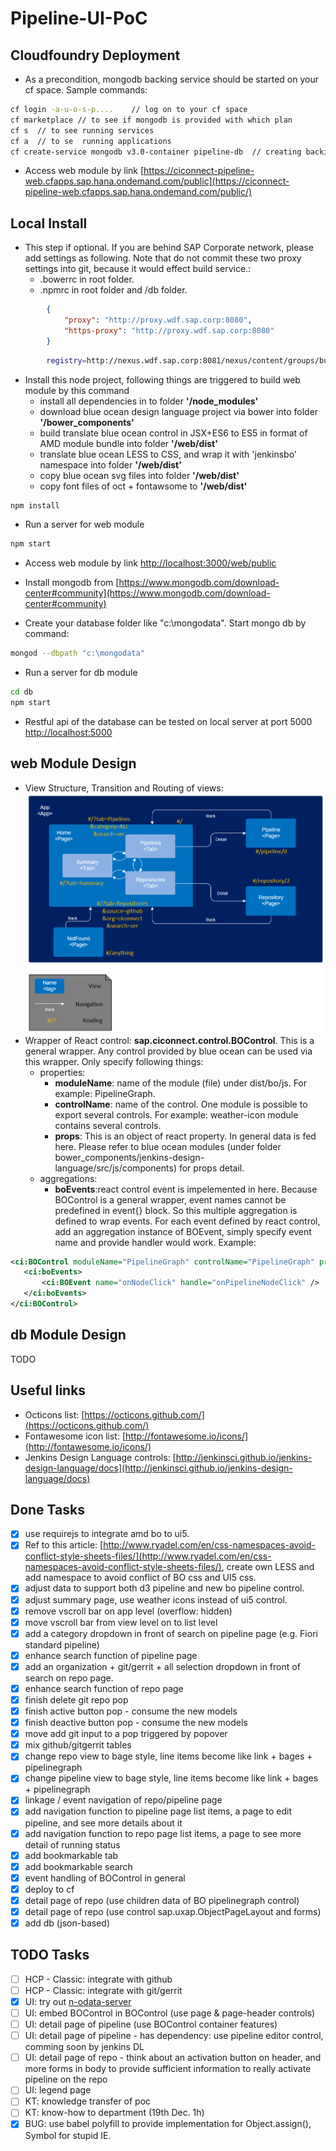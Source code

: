 # Pipeline-UI-PoC

Cloudfoundry Deployment
--------------
* As a precondition, mongodb backing service should be started on your cf space. Sample commands:
```sh
cf login -a-u-o-s-p....    // log on to your cf space
cf marketplace // to see if mongodb is provided with which plan
cf s  // to see running services
cf a  // to se  running applications
cf create-service mongodb v3.0-container pipeline-db  // creating backing service named 'pipeline-db' which is needed in our db module
```

* Access web module by link [https://ciconnect-pipeline-web.cfapps.sap.hana.ondemand.com/public](https://ciconnect-pipeline-web.cfapps.sap.hana.ondemand.com/public/)

Local Install
--------------
* This step if optional. If you are behind SAP Corporate network, please add settings as following. Note that do not commit these two proxy settings into git, because it would effect build service.:
	* .bowerrc in root folder.
	* .npmrc in root folder and /db folder.

``` json
	 	{
	 		"proxy": "http://proxy.wdf.sap.corp:8080",
			"https-proxy": "http://proxy.wdf.sap.corp:8080"
	 	}
```
	
``` sh
		registry=http://nexus.wdf.sap.corp:8081/nexus/content/groups/build.releases.npm/
```

* Install this node project, following things are triggered to build web module by this command
 	* install all dependencies in to folder **'/node_modules'**
	* download blue ocean design language project via bower into folder **'/bower_components'**
	* build translate blue ocean control in JSX+ES6 to ES5 in format of AMD module bundle into folder **'/web/dist'**
	* translate blue ocean LESS to CSS, and wrap it with 'jenkinsbo' namespace into folder **'/web/dist'**
	* copy blue ocean svg files into folder **'/web/dist'**
	* copy font files of oct + fontawsome to **'/web/dist'**
``` sh
npm install
```

* Run a server for web module
``` sh
npm start
```
* Access web module by link [http://localhost:3000/web/public](http://localhost:3000/web/public)

* Install mongodb from [https://www.mongodb.com/download-center#community](https://www.mongodb.com/download-center#community)
* Create your database folder like "c:\mongodata". Start mongo db by command:
``` sh
mongod --dbpath "c:\mongodata"
```

* Run a server for db module
``` sh
cd db
npm start
```
 * Restful api of the database can be tested on local server at port 5000 [http://localhost:5000](http://localhost:5000)

web Module Design
--------------
 * View Structure, Transition and Routing of views:
 ![](./doc/vsd/01.view.PNG)
 * Wrapper of React control: **sap.ciconnect.control.BOControl**. This is a general wrapper. Any control provided by blue ocean can be used via this wrapper. Only specify following things:
 	* properties:
 		* **moduleName**: name of the module (file) under dist/bo/js. For example: PipelineGraph.
 		* **controlName**: name of the control. One module is possible to export several controls. For example: weather-icon module contains several controls.
 		* **props**: This is an object of react property. In general data is fed here. Please refer to blue ocean modules (under folder bower_components/jenkins-design-language/src/js/components) for props detail.
 	* aggregations:
 		* **boEvents**:react control event is impelemented in here. Because BOControl is a general wrapper, event names cannot be predefined in event{} block. So this multiple aggregation is defined to wrap events. For each event defined by react control, add an aggregation instance of BOEvent, simply specify event name and provide handler would work.
 	Example:
 ``` xml
<ci:BOControl moduleName="PipelineGraph" controlName="PipelineGraph" props="{pipeline>abstract}">
	<ci:boEvents>
		<ci:BOEvent name="onNodeClick" handle="onPipelineNodeClick" />
	</ci:boEvents>
</ci:BOControl>
```	

db Module Design
--------------
TODO

Useful links
--------------
* Octicons list: [https://octicons.github.com/](https://octicons.github.com/)
* Fontawesome icon list: [http://fontawesome.io/icons/](http://fontawesome.io/icons/)
* Jenkins Design Language controls: [http://jenkinsci.github.io/jenkins-design-language/docs](http://jenkinsci.github.io/jenkins-design-language/docs)

Done Tasks
--------------
- [x] use requirejs to integrate amd bo to ui5.
- [x] Ref to this article: [http://www.ryadel.com/en/css-namespaces-avoid-conflict-style-sheets-files/](http://www.ryadel.com/en/css-namespaces-avoid-conflict-style-sheets-files/), create own LESS and add namespace to avoid conflict of BO css and UI5 css.
- [x] adjust data to support both d3 pipeline and new bo pipeline control.
- [x] adjust summary page, use weather icons instead of ui5 control.
- [x] remove vscroll bar on app level (overflow: hidden)
- [x] move vscroll bar from view level on to list level
- [x] add a category dropdown in front of search on pipeline page (e.g. Fiori standard pipeline)
- [x] enhance search function of pipeline page
- [x] add an organization + git/gerrit + all selection dropdown in front of search on repo page.
- [x] enhance search function of repo page
- [x] finish delete git repo pop
- [x] finish active button pop - consume the new models
- [x] finish deactive button pop - consume the new models
- [x] move add git input to a pop triggered by popover
- [x] mix github/gitgerrit tables
- [x] change repo view to bage style, line items become like link + bages + pipelinegraph
- [x] change pipeline view to bage style, line items become like link + bages + pipelinegraph
- [x] linkage / event navigation of repo/pipeline page
- [x] add navigation function to pipeline page list items, a page to edit pipeline, and see more details about it
- [x] add navigation function to repo page list items, a page to see more detail of running status
- [x] add bookmarkable tab
- [x] add bookmarkable search
- [x] event handling of BOControl in general
- [x] deploy to cf
- [x] detail page of repo (use children data of BO pipelinegraph control)
- [x] detail page of repo (use control sap.uxap.ObjectPageLayout and forms)
- [x] add db (json-based)

TODO Tasks
--------------
- [ ] HCP - Classic: integrate with github
- [ ] HCP - Classic: integrate with git/gerrit
- [x] UI: try out [n-odata-server](https://blogs.sap.com/2015/11/14/odata-server-for-nodejs/)
- [ ] UI: embed BOControl in BOControl (use page & page-header controls)
- [ ] UI: detail page of pipeline (use BOControl container features)
- [ ] UI: detail page of pipeline - has dependency: use pipeline editor control, comming soon by jenkins DL
- [ ] UI: detail page of repo -  think about an activation button on header, and more forms in body to provide sufficient information to really activate pipeline on the repo
- [ ] UI: legend page
- [ ] KT: knowledge transfer of poc 
- [ ] KT: know-how to department (19th Dec.  1h)
- [x] BUG: use babel polyfill to provide implementation for Object.assign(), Symbol for stupid IE.
